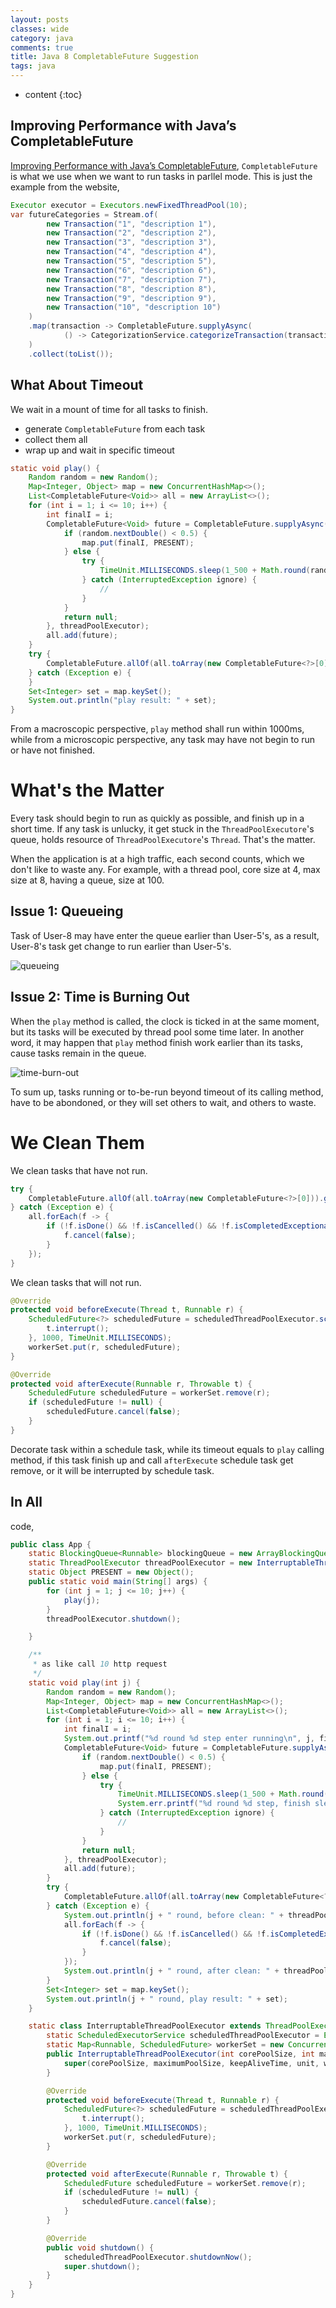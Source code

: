 ```yaml
---
layout: posts
classes: wide
category: java
comments: true
title: Java 8 CompletableFuture Suggestion
tags: java
---
```

* content
{:toc}

## Improving Performance with Java’s CompletableFuture
[Improving Performance with Java’s CompletableFuture](https://reflectoring.io/java-completablefuture/), `CompletableFuture` is what we use when we want to run tasks in parllel mode. This is just the example from the website,

```java
Executor executor = Executors.newFixedThreadPool(10);
var futureCategories = Stream.of(
        new Transaction("1", "description 1"),
        new Transaction("2", "description 2"),
        new Transaction("3", "description 3"),
        new Transaction("4", "description 4"),
        new Transaction("5", "description 5"),
        new Transaction("6", "description 6"),
        new Transaction("7", "description 7"),
        new Transaction("8", "description 8"),
        new Transaction("9", "description 9"),
        new Transaction("10", "description 10")
    )
    .map(transaction -> CompletableFuture.supplyAsync(
            () -> CategorizationService.categorizeTransaction(transaction), executor)
    )
    .collect(toList());
```

## What About Timeout
We wait in a mount of time for all tasks to finish.

- generate `CompletableFuture` from each task
- collect them all
- wrap up and wait in specific timeout

```java
static void play() {
    Random random = new Random();
    Map<Integer, Object> map = new ConcurrentHashMap<>();
    List<CompletableFuture<Void>> all = new ArrayList<>();
    for (int i = 1; i <= 10; i++) {
        int finalI = i;
        CompletableFuture<Void> future = CompletableFuture.supplyAsync(() -> {
            if (random.nextDouble() < 0.5) {
                map.put(finalI, PRESENT);
            } else {
                try {
                    TimeUnit.MILLISECONDS.sleep(1_500 + Math.round(random.nextDouble() * 500));
                } catch (InterruptedException ignore) {
                    //
                }
            }
            return null;
        }, threadPoolExecutor);
        all.add(future);
    }
    try {
        CompletableFuture.allOf(all.toArray(new CompletableFuture<?>[0])).get(1000, TimeUnit.MILLISECONDS);
    } catch (Exception e) {
    }
    Set<Integer> set = map.keySet();
    System.out.println("play result: " + set);
}
```
From a macroscopic perspective, `play` method shall run within 1000ms, while from a microscopic perspective, any task may have not begin to run or have not finished.


# What's the Matter
Every task should begin to run as quickly as possible, and finish up in a short time. If any task is unlucky, it get stuck in the `ThreadPoolExecutore`'s queue, holds resource of `ThreadPoolExecutore`'s `Thread`. That's the matter.

When the application is at a high traffic, each second counts, which we don't like to waste any. For example, with a thread pool, core size at 4, max size at 8, having a queue, size at 100.

## Issue 1: Queueing
Task of User-8 may have enter the queue earlier than User-5's, as a result, User-8's task get change to run earlier than User-5's. 

![queueing](https://user-images.githubusercontent.com/2212273/209836738-418628a3-b3f7-44c5-8242-b2bc9f1cbc66.jpg)


## Issue 2: Time is Burning Out
When the `play` method is called, the clock is ticked in at the same moment, but its tasks will be executed by thread pool some time later. In another word, it may happen that `play` method finish work earlier than its tasks, cause tasks remain in the queue. 

![time-burn-out](https://user-images.githubusercontent.com/2212273/209838361-55ed2a11-85e3-4c4f-8df7-18b8d2e9b5c3.jpg)

To sum up, tasks running or to-be-run beyond timeout of its calling method, have to be abondoned, or they will set others to wait, and others to waste.

# We Clean Them
We clean tasks that have not run.

```java
try {
    CompletableFuture.allOf(all.toArray(new CompletableFuture<?>[0])).get(1000, TimeUnit.MILLISECONDS);
} catch (Exception e) {
    all.forEach(f -> {
        if (!f.isDone() && !f.isCancelled() && !f.isCompletedExceptionally()) {
            f.cancel(false);
        }
    });
}
```

We clean tasks that will not run.
```java
@Override
protected void beforeExecute(Thread t, Runnable r) {
    ScheduledFuture<?> scheduledFuture = scheduledThreadPoolExecutor.schedule(() -> {
        t.interrupt();
    }, 1000, TimeUnit.MILLISECONDS);
    workerSet.put(r, scheduledFuture);
}

@Override
protected void afterExecute(Runnable r, Throwable t) {
    ScheduledFuture scheduledFuture = workerSet.remove(r);
    if (scheduledFuture != null) {
        scheduledFuture.cancel(false);
    }
}
```
Decorate task within a schedule task, while its timeout equals to `play` calling method, if this task finish up and call `afterExecute` schedule task get remove, or it will be interrupted by schedule task.

## In All

code,

```java
public class App {
    static BlockingQueue<Runnable> blockingQueue = new ArrayBlockingQueue<>(200);
    static ThreadPoolExecutor threadPoolExecutor = new InterruptableThreadPoolExecutor(4, 8, 60, TimeUnit.SECONDS, blockingQueue);
    static Object PRESENT = new Object();
    public static void main(String[] args) {
        for (int j = 1; j <= 10; j++) {
            play(j);
        }
        threadPoolExecutor.shutdown();

    }

    /**
     * as like call 10 http request
     */
    static void play(int j) {
        Random random = new Random();
        Map<Integer, Object> map = new ConcurrentHashMap<>();
        List<CompletableFuture<Void>> all = new ArrayList<>();
        for (int i = 1; i <= 10; i++) {
            int finalI = i;
            System.out.printf("%d round %d step enter running\n", j, finalI);
            CompletableFuture<Void> future = CompletableFuture.supplyAsync(() -> {
                if (random.nextDouble() < 0.5) {
                    map.put(finalI, PRESENT);
                } else {
                    try {
                        TimeUnit.MILLISECONDS.sleep(1_500 + Math.round(random.nextDouble() * 500));
                        System.err.printf("%d round %d step, finish sleep\n", j, finalI);
                    } catch (InterruptedException ignore) {
                        //
                    }
                }
                return null;
            }, threadPoolExecutor);
            all.add(future);
        }
        try {
            CompletableFuture.allOf(all.toArray(new CompletableFuture<?>[0])).get(1000, TimeUnit.MILLISECONDS);
        } catch (Exception e) {
            System.out.println(j + " round, before clean: " + threadPoolExecutor.getQueue().size());
            all.forEach(f -> {
                if (!f.isDone() && !f.isCancelled() && !f.isCompletedExceptionally()) {
                    f.cancel(false);
                }
            });
            System.out.println(j + " round, after clean: " + threadPoolExecutor.getQueue().size());
        }
        Set<Integer> set = map.keySet();
        System.out.println(j + " round, play result: " + set);
    }

    static class InterruptableThreadPoolExecutor extends ThreadPoolExecutor {
        static ScheduledExecutorService scheduledThreadPoolExecutor = Executors.newScheduledThreadPool(10);
        static Map<Runnable, ScheduledFuture> workerSet = new ConcurrentHashMap<>();
        public InterruptableThreadPoolExecutor(int corePoolSize, int maximumPoolSize, long keepAliveTime, TimeUnit unit, BlockingQueue<Runnable> workQueue) {
            super(corePoolSize, maximumPoolSize, keepAliveTime, unit, workQueue);
        }

        @Override
        protected void beforeExecute(Thread t, Runnable r) {
            ScheduledFuture<?> scheduledFuture = scheduledThreadPoolExecutor.schedule(() -> {
                t.interrupt();
            }, 1000, TimeUnit.MILLISECONDS);
            workerSet.put(r, scheduledFuture);
        }

        @Override
        protected void afterExecute(Runnable r, Throwable t) {
            ScheduledFuture scheduledFuture = workerSet.remove(r);
            if (scheduledFuture != null) {
                scheduledFuture.cancel(false);
            }
        }

        @Override
        public void shutdown() {
            scheduledThreadPoolExecutor.shutdownNow();
            super.shutdown();
        }
    }
}
```

    